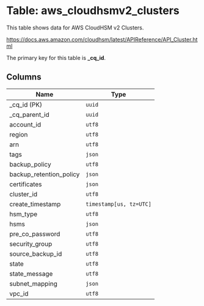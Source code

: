 # Table: aws_cloudhsmv2_clusters

This table shows data for AWS CloudHSM v2 Clusters.

https://docs.aws.amazon.com/cloudhsm/latest/APIReference/API_Cluster.html

The primary key for this table is **_cq_id**.

## Columns

| Name          | Type          |
| ------------- | ------------- |
|_cq_id (PK)|`uuid`|
|_cq_parent_id|`uuid`|
|account_id|`utf8`|
|region|`utf8`|
|arn|`utf8`|
|tags|`json`|
|backup_policy|`utf8`|
|backup_retention_policy|`json`|
|certificates|`json`|
|cluster_id|`utf8`|
|create_timestamp|`timestamp[us, tz=UTC]`|
|hsm_type|`utf8`|
|hsms|`json`|
|pre_co_password|`utf8`|
|security_group|`utf8`|
|source_backup_id|`utf8`|
|state|`utf8`|
|state_message|`utf8`|
|subnet_mapping|`json`|
|vpc_id|`utf8`|